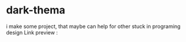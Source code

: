 # dark-thema
i make some project, that maybe can help for other stuck in programing design
Link preview : 

